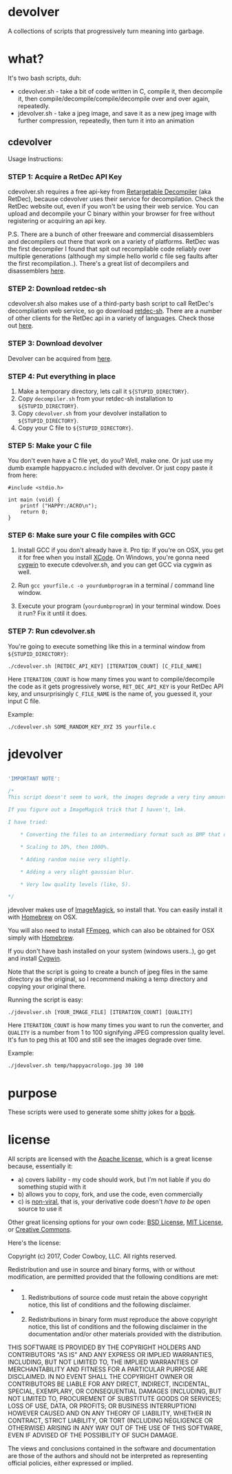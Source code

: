 # devolver

A collections of scripts that progressively turn meaning into garbage.

# what?

It's two bash scripts, duh: 

 - cdevolver.sh - take a bit of code written in C, compile it, then decompile it, then compile/decompile/compile/decompile over and over again, repeatedly.
 - jdevolver.sh - take a jpeg image, and save it as a new jpeg image with further compression, repeatedly, then turn it into an animation

## cdevolver

Usage Instructions:

### STEP 1: Acquire a RetDec API Key

cdevolver.sh requires a free api-key from [Retargetable Decompiler](https://retdec.com/) (aka RetDec), because cdevolver uses their service for decompilation. Check the RetDec website out, even if you won't be using their web service. You can upload and decompile your C binary within your browser for free without registering or acquiring an api key.

P.S. There are a bunch of other freeware and commercial disassemblers and decompilers out there that work on a variety of platforms. RetDec was the first decompiler I found that spit out recompilable code reliably over multiple generations (although my simple hello world c file seg faults after the first recompilation..). There's a great list of decompilers and disassemblers [here](https://en.wikibooks.org/wiki/X86_Disassembly/Disassemblers_and_Decompilers). 

### STEP 2: Download retdec-sh

cdevolver.sh also makes use of a third-party bash script to call RetDec's decompliation web service, so go download [retdec-sh](https://github.com/s3rvac/retdec-sh). There are a number of other clients for the RetDec api in a variety of languages. Check those out [here](https://retdec.com/api/).

### STEP 3: Download devolver

Devolver can be acquired from [here](https://github.com/happyacro/devolver). 

### STEP 4: Put everything in place

1. Make a temporary directory, lets call it `${STUPID_DIRECTORY}`.
2. Copy `decompiler.sh` from your retdec-sh installation to `${STUPID_DIRECTORY}`.
3. Copy `cdevolver.sh` from your devolver installation to `${STUPID_DIRECTORY}`. 
4. Copy your C file to `${STUPID_DIRECTORY}`.

### STEP 5: Make your C file

You don't even have a C file yet, do you? Well, make one. Or just use my dumb example happyacro.c included with devolver. Or just copy paste it from here:

	#include <stdio.h>

	int main (void) {
  		printf ("HAPPY:/ACRO\n");
  		return 0;
	}

### STEP 6: Make sure your C file compiles with GCC

1. Install GCC if you don't already have it. Pro tip: If you're on OSX, you get it for free when you install [XCode](https://stackoverflow.com/questions/9353444/how-to-use-install-gcc-on-mac-os-x-10-8-xcode-4-4). On Windows, you're gonna need [cygwin](http://preshing.com/20141108/how-to-install-the-latest-gcc-on-windows/) to execute cdevolver.sh, and you can get GCC via cygwin as well. 

2. Run `gcc yourfile.c -o yourdumbprogram` in a terminal / command line window.

3. Execute your program (`yourdumbprogram`) in your terminal window. Does it run? Fix it until it does.

### STEP 7: Run cdevolver.sh

You're going to execute something like this in a terminal window from `${STUPID_DIRECTORY}`: 

	./cdevolver.sh [RETDEC_API_KEY] [ITERATION_COUNT] [C_FILE_NAME]

Here `ITERATION_COUNT` is how many times you want to compile/decompile the code as it gets progressively worse, `RET_DEC_API_KEY` is your RetDec API key, and unsurprisingly `C_FILE_NAME` is the name of, you guessed it, your input C file.

Example:

	./cdevolver.sh SOME_RANDOM_KEY_XYZ 35 yourfile.c

# jdevolver

```js

'IMPORTANT NOTE': 

/*
This script doesn't seem to work, the images degrade a very tiny amount within the first 10 iterations, but no further.

If you figure out a ImageMagick trick that I haven't, lmk. 

I have tried:

	* Converting the files to an intermediary format such as BMP that doesn't create compression, in an attempt to trick ImageMagick into recompressing again.

	* Scaling to 10%, then 1000%.

	* Adding random noise very slightly.

	* Adding a very slight gaussian blur.

	* Very low quality levels (like, 5).

*/

```

jdevolver makes use of [ImageMagick](https://www.imagemagick.org/script/index.php), so install that. You can easily install it with [Homebrew](https://brew.sh/) on OSX. 

You will also need to install [FFmpeg](https://www.ffmpeg.org/), which can also be obtained for OSX simply with [Homebrew](https://brew.sh/).

If you don't have bash installed on your system (windows users..), go get and install [Cygwin](http://im.snibgo.com/cygwin.htm).

Note that the script is going to create a bunch of jpeg files in the same directory as the original, so I recommend making a temp directory and copying your original there.

Running the script is easy: 

	./jdevolver.sh [YOUR_IMAGE_FILE] [ITERATION_COUNT] [QUALITY]

Here `ITERATION_COUNT` is how many times you want to run the converter, and `QUALITY` is a number from 1 to 100 signifying JPEG compression quality level. It's fun to peg this at 100 and still see the images degrade over time. 

Example: 

	./jdevolver.sh temp/happyacrologo.jpg 30 100

# purpose

These scripts were used to generate some shitty jokes for a [book](http://www.happyacro.com).

# license

All scripts are licensed with the [Apache license](http://en.wikipedia.org/wiki/Apache_license), which is a great license because, essentially it:

* a) covers liability - my code should work, but I'm not liable if you do something stupid with it
* b) allows you to copy, fork, and use the code, even commercially
* c) is [non-viral](http://en.wikipedia.org/wiki/Viral_license), that is, your derivative code doesn't *have to be* open source to use it

Other great licensing options for your own code: [BSD License](https://en.wikipedia.org/wiki/BSD_licenses), [MIT License](https://en.wikipedia.org/wiki/MIT_License), or [Creative Commons](https://en.wikipedia.org/wiki/Creative_Commons_license).

Here's the license:

Copyright (c) 2017, Coder Cowboy, LLC. All rights reserved.

Redistribution and use in source and binary forms, with or without
modification, are permitted provided that the following conditions are met:
* 1. Redistributions of source code must retain the above copyright notice, this
list of conditions and the following disclaimer.
* 2. Redistributions in binary form must reproduce the above copyright notice,
this list of conditions and the following disclaimer in the documentation
and/or other materials provided with the distribution.
  
THIS SOFTWARE IS PROVIDED BY THE COPYRIGHT HOLDERS AND CONTRIBUTORS "AS IS" AND
ANY EXPRESS OR IMPLIED WARRANTIES, INCLUDING, BUT NOT LIMITED TO, THE IMPLIED
WARRANTIES OF MERCHANTABILITY AND FITNESS FOR A PARTICULAR PURPOSE ARE
DISCLAIMED. IN NO EVENT SHALL THE COPYRIGHT OWNER OR CONTRIBUTORS BE LIABLE FOR
ANY DIRECT, INDIRECT, INCIDENTAL, SPECIAL, EXEMPLARY, OR CONSEQUENTIAL DAMAGES
(INCLUDING, BUT NOT LIMITED TO, PROCUREMENT OF SUBSTITUTE GOODS OR SERVICES;
LOSS OF USE, DATA, OR PROFITS; OR BUSINESS INTERRUPTION) HOWEVER CAUSED AND
ON ANY THEORY OF LIABILITY, WHETHER IN CONTRACT, STRICT LIABILITY, OR TORT
(INCLUDING NEGLIGENCE OR OTHERWISE) ARISING IN ANY WAY OUT OF THE USE OF THIS
SOFTWARE, EVEN IF ADVISED OF THE POSSIBILITY OF SUCH DAMAGE.
  
The views and conclusions contained in the software and documentation are those
of the authors and should not be interpreted as representing official policies,
either expressed or implied.

